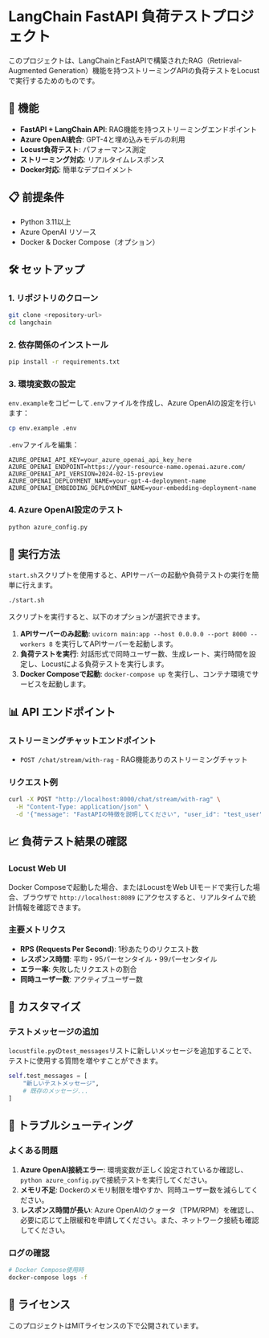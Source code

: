 # LangChain FastAPI 負荷テストプロジェクト

このプロジェクトは、LangChainとFastAPIで構築されたRAG（Retrieval-Augmented Generation）機能を持つストリーミングAPIの負荷テストをLocustで実行するためのものです。

## 🚀 機能

- **FastAPI + LangChain API**: RAG機能を持つストリーミングエンドポイント
- **Azure OpenAI統合**: GPT-4と埋め込みモデルの利用
- **Locust負荷テスト**: パフォーマンス測定
- **ストリーミング対応**: リアルタイムレスポンス
- **Docker対応**: 簡単なデプロイメント

## 📋 前提条件

- Python 3.11以上
- Azure OpenAI リソース
- Docker & Docker Compose（オプション）

## 🛠️ セットアップ

### 1. リポジトリのクローン

```bash
git clone <repository-url>
cd langchain
```

### 2. 依存関係のインストール

```bash
pip install -r requirements.txt
```

### 3. 環境変数の設定

`env.example`をコピーして`.env`ファイルを作成し、Azure OpenAIの設定を行います：

```bash
cp env.example .env
```

`.env`ファイルを編集：

```env
AZURE_OPENAI_API_KEY=your_azure_openai_api_key_here
AZURE_OPENAI_ENDPOINT=https://your-resource-name.openai.azure.com/
AZURE_OPENAI_API_VERSION=2024-02-15-preview
AZURE_OPENAI_DEPLOYMENT_NAME=your-gpt-4-deployment-name
AZURE_OPENAI_EMBEDDING_DEPLOYMENT_NAME=your-embedding-deployment-name
```

### 4. Azure OpenAI設定のテスト

```bash
python azure_config.py
```

## 🚀 実行方法

`start.sh`スクリプトを使用すると、APIサーバーの起動や負荷テストの実行を簡単に行えます。

```bash
./start.sh
```

スクリプトを実行すると、以下のオプションが選択できます。

1.  **APIサーバーのみ起動**: `uvicorn main:app --host 0.0.0.0 --port 8000 --workers 8` を実行してAPIサーバーを起動します。
2.  **負荷テストを実行**: 対話形式で同時ユーザー数、生成レート、実行時間を設定し、Locustによる負荷テストを実行します。
3.  **Docker Composeで起動**: `docker-compose up` を実行し、コンテナ環境でサービスを起動します。

## 📊 API エンドポイント

### ストリーミングチャットエンドポイント

- `POST /chat/stream/with-rag` - RAG機能ありのストリーミングチャット

### リクエスト例

```bash
curl -X POST "http://localhost:8000/chat/stream/with-rag" \
  -H "Content-Type: application/json" \
  -d '{"message": "FastAPIの特徴を説明してください", "user_id": "test_user"}' --no-buffer
```

## 📈 負荷テスト結果の確認

### Locust Web UI

Docker Composeで起動した場合、またはLocustをWeb UIモードで実行した場合、ブラウザで `http://localhost:8089` にアクセスすると、リアルタイムで統計情報を確認できます。

### 主要メトリクス

- **RPS (Requests Per Second)**: 1秒あたりのリクエスト数
- **レスポンス時間**: 平均・95パーセンタイル・99パーセンタイル
- **エラー率**: 失敗したリクエストの割合
- **同時ユーザー数**: アクティブユーザー数

## 🔧 カスタマイズ

### テストメッセージの追加

`locustfile.py`の`test_messages`リストに新しいメッセージを追加することで、テストに使用する質問を増やすことができます。

```python
self.test_messages = [
    "新しいテストメッセージ",
    # 既存のメッセージ...
]
```

## 🐛 トラブルシューティング

### よくある問題

1.  **Azure OpenAI接続エラー**: 環境変数が正しく設定されているか確認し、`python azure_config.py`で接続テストを実行してください。
2.  **メモリ不足**: Dockerのメモリ制限を増やすか、同時ユーザー数を減らしてください。
3.  **レスポンス時間が長い**: Azure OpenAIのクォータ（TPM/RPM）を確認し、必要に応じて上限緩和を申請してください。また、ネットワーク接続も確認してください。

### ログの確認

```bash
# Docker Compose使用時
docker-compose logs -f
```

## 📝 ライセンス

このプロジェクトはMITライセンスの下で公開されています。